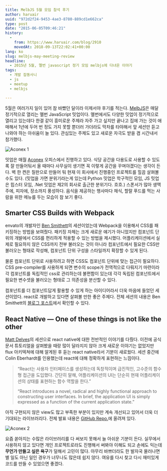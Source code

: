```yaml
---
title: MelbJS 5월 모임 참석 후기
author: haruair
uuid: "972d2f24-9453-4ae3-8780-889cd1e662ca"
type: post
date: "2015-06-05T09:46:21"
history:
  - 
    from: https://www.haruair.com/blog/2910
    movedAt: 2018-09-13T22:02:41+00:00
lang: ko
slug: melbjs-may-meeting-review
headline:
  - 2015년 5월, 멜번 javascript 정기 모임 melbjs에 다녀온 이야기
tags:
  - 개발 잡동사니
  - js
  - meetup
  - melbjs

---
```

5월은 여러가지 일이 있어 참 바빴던 달이라 이제서야 후기를 적는다. [MelbJS][1]은 매달 정기적으로 열리는 멜번 JavaScript 밋업이다. 멜번에서도 다양한 밋업이 정기적으로 열리고 있는데다 한결 같이 흥미로운 주제라 자주 가고 싶지만 끝나고 집에 가는 것이 애매해서 1년에 두어 번 정도 가지 못할 뿐더러 가더라도 막차를 타야해서 앞 세션만 듣고 나와야 하는 아쉬움이 늘 있다. 관심있는 주제도 있고 새로운 자극도 받을 겸 시간내서 참가했다.

<img src="https://live.staticflickr.com/417/18296847889_0e133e88fa_h.jpg?w=660&#038;ssl=1" alt="Aconex 1" />

밋업은 매월 [Aconex][2] 오피스에서 진행하고 있다. 식당 공간을 다용도로 사용할 수 있도록 잘 만들어둬서 올 때마다 사무실이 생기면 꼭 이렇게 공간을 꾸며야겠다는 생각이 든다. 벽 한 켠은 칠판으로 만들어 둬 현재 이 회사에서 진행중인 프로젝트를 힐끔 살펴볼 수도 있다. (밋업을 가면 분위기라는게 있는데 Python 밋업은 학구적인 모임, JS 밋업은 힙스터 모임, .Net 밋업은 제2의 회사로 출근한 분위기다. 흐흐.) 스폰서가 많아 생맥주에, 피자에, 장소까지 풍성하다. 음식을 제공하는 행사마다 채식, 할랄 푸드를 먹는 사람을 위한 메뉴를 두는 모습이 참 보기 좋다.

## Smarter CSS Builds with Webpack

envato의 개발자인 [Ben Smithett][3]의 세션이었는데 Webpack을 이용해서 CSS를 패키징하는 방법을 보여줬다. 패키징 자체는 크게 새로운 얘기가 아니었지만 컴포넌트 단위의 개발에서 CSS를 편리하게 적용할 수 있는 방법을 제시했다. 어플리케이션에서 실제로 필요하지 않은 CSS까지 전부 불러오는 것이 아니라 컴포넌트에서 필요한 CSS만 불러오는 형태로 작성해, 컴포넌트 단위 구성을 스타일까지 확장할 수 있게 된다.

물론 컴포넌트 단위로 사용하려고 하면 CSS도 컴포넌트 단위에 맞는 접근이 필요하다. CSS pre-compiler를 사용하게 되면 변수의 scope가 전역적으로 다뤄지기 마련이라 각 컴포넌트를 독립적인 css로 관리하는데 불편함이 있는데 각각 독립된 컴포넌트에서 필요한 변수셋을 불러오는 형태로 그 의존성을 분산할 수 있다.

컴포넌트를 더 컴포넌트답게 활용할 수 있게 하는 아이디어라서 더욱 마음에 들었던 세션이었다. react로 개발하고 있다면 살펴볼 만한 좋은 주제다. 전체 세션의 내용은 Ben Smithett의 [블로그 포스트][4]에서 확인할 수 있다.

## React Native — One of these things is not like the other

[Matt Delves][5]의 세션으로 react native에 대한 전반적인 이야기를 다뤘다. 이전에 공식 문서 튜토리얼을 살펴봤을 때랑 많이 달라지지 않아 크게 새로운 이야기는 없었지만 flux 아키텍쳐에 대해 알게된 후 듣는 react native라서 기분이 새로웠다. 세션 중간에 Colin Eberhardt를 인용했는데 react에 대해 정확하게 표현하는 느낌이다.

> &#8220;React는 사용자 인터페이스를 생성하는데 독창적이며 급진적인, 고수준의 함수형 접근을 도입했다. 간단히 말해, 어플리케이션의 UI는 단순히 현재 어플리케이션의 상태를 표현하는 함수 역할을 한다.&#8221;
> 
> &#8220;React introduces a novel, radical and highly functional approach to constructing user interfaces. In brief, the application UI is simply expressed as a function of the current application state.&#8221; 

아직 구현되지 않은 view도 많고 부족한 부분이 있지만 계속 개선되고 있어서 더욱 더 기대되는 라이브러리다. 전체 발표 내용은 [GitHub Repo.][6]에 올려져 있다.

<img src="https://live.staticflickr.com/400/18295232348_dad11524dc_h.jpg?w=660&#038;ssl=1" alt="Aconex 2" />

요즘 쏟아지는 수많은 라이브러리를 다 써보지 못해서 늘 아쉬운 기분이 든다. 실무에서 사용하지 않고 있다면 개인 프로젝트로라도 진행해서 써봐야 이해도 되고 손에도 익는데 **무언가 만들고 싶은 욕구**가 덜해서 고민이 많다. 아무리 바쁘더라도 한 발자국 물러나면 별 일도 아닌 일인 경우가 너무나도 많은데 쉽지 않다. 여유를 다시 찾고 다시 재미있게 코드를 만들 수 있었으면 좋겠다.

 [1]: http://melbjs.com
 [2]: http://www.aconex.com/
 [3]: https://twitter.com/bensmithett
 [4]: http://bensmithett.com/smarter-css-builds-with-webpack/
 [5]: https://github.com/mattdelves
 [6]: https://github.com/mattdelves/reactnative-presentation/blob/master/one_of_these_things.md
